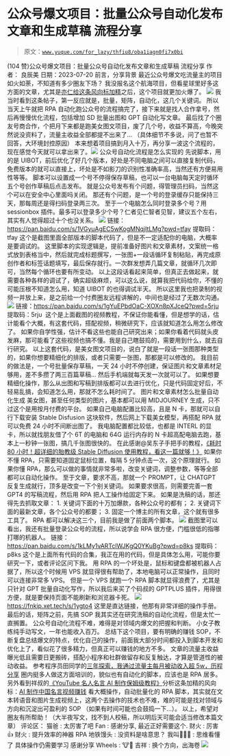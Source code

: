 # 公众号爆文项目：批量公众号自动化发布文章和生成草稿 流程分享

> 原文：[`www.yuque.com/for_lazy/thfiu8/oba1iagn0fi7x0bi`](https://www.yuque.com/for_lazy/thfiu8/oba1iagn0fi7x0bi)

<ne-h2 id="74504506" data-lake-id="74504506"><ne-heading-ext><ne-heading-anchor></ne-heading-anchor><ne-heading-fold></ne-heading-fold></ne-heading-ext><ne-heading-content><ne-text id="u2a2f6c4a">(104 赞)公众号爆文项目：批量公众号自动化发布文章和生成草稿 流程分享</ne-text></ne-heading-content></ne-h2> <ne-p id="u8b5cf380" data-lake-id="u8b5cf380"><ne-text id="u3cd5e2f1">作者： 良辰美</ne-text></ne-p> <ne-p id="u64bcc9de" data-lake-id="u64bcc9de"><ne-text id="u9be3ff42">日期：2023-07-20</ne-text></ne-p> <ne-h1 id="10d13130" data-lake-id="10d13130"><ne-heading-ext><ne-heading-anchor></ne-heading-anchor><ne-heading-fold></ne-heading-fold></ne-heading-ext><ne-heading-content><ne-text id="u7abb4771">前言，分享背景</ne-text></ne-heading-content></ne-h1> <ne-p id="u81a8deea" data-lake-id="u81a8deea"><ne-text id="ua970d9d3">最近公众号爆文吃流量主的项目如火如荼，不知道有多少圈友下场？</ne-text></ne-p> <ne-p id="u15c6d046" data-lake-id="u15c6d046"><ne-text id="u19d03d6d">我没报名这个航海项目，但看星球里好多这方面的文章，尤其是</ne-text>[<ne-text id="udf35f19f">亦仁给这条风向标加精</ne-text>](http://%20https://wx.zsxq.com/dweb2/index/topic_detail/181154582542122)<ne-text id="u23c9f078">之后，这个项目就更加火爆了。</ne-text></ne-p> <ne-p id="uc4a67a7c" data-lake-id="uc4a67a7c"><ne-card data-card-name="image" data-card-type="inline" id="wixTn" data-event-boundary="card">![](img/1b2e79febe1ab2d8f39c985426d66757.png)</ne-card></ne-p> <ne-p id="u9607b990" data-lake-id="u9607b990"><ne-text id="u45fca695">我当时看到这条帖子，第一反应就是，</ne-text><ne-text id="u7cafa5d7" ne-bold="true" ne-underline="true">批量，矩阵，自动化</ne-text><ne-text id="u17cda600">，这几个关键词。</ne-text></ne-p> <ne-p id="u1e4cda03" data-lake-id="u1e4cda03"><ne-text id="u503df51d">所以当天上午就把 RPA 自动化跑公众号的流程搞完了，接下来就是找人合作拿号，然后再慢慢优化流程，包括增加 SD 批量出图和 GPT 自动化写文章。</ne-text></ne-p> <ne-p id="u508a8cd5" data-lake-id="u508a8cd5"><ne-text id="u433768de">最后找了个圈友号商合作，个把月下来都是跑美女图文项目，废了几个号，收益不算高，今晚突然说没资料了，流量主收益全部都提不出来了...</ne-text></ne-p> <ne-p id="u869815b5" data-lake-id="u869815b5"><ne-text id="u94b5193a">（具体细节不多说，问了也暂不回答，大环境封控原因）</ne-text></ne-p> <ne-p id="ua6c0a68c" data-lake-id="ua6c0a68c"><ne-text id="uf72c3bd6">本来想着项目搞到月入十万，再分享一波这个流程的，现在感觉今天就可以拿出来了。</ne-text><ne-card data-card-name="image" data-card-type="inline" id="zYKFg" data-event-boundary="card">![](img/d62f0848e34b3c3de9030f7d6f3d5484.png)</ne-card></ne-p> <ne-h1 id="767afaad" data-lake-id="767afaad"><ne-heading-ext><ne-heading-anchor></ne-heading-anchor><ne-heading-fold></ne-heading-fold></ne-heading-ext><ne-heading-content><ne-text id="ub05fa10d">公众号自动化流程是怎么实现的</ne-text></ne-heading-content></ne-h1> <ne-p id="u219ce4f5" data-lake-id="u219ce4f5"><ne-text id="u87d59626">先说脚本，用的是 UIBOT，前后优化了好几个版本，好处是不同电脑之间可以直接复制代码，免费版本的就可以直接上，坏处是不如影刀的识别性准确率高，当然还有方便易用性等等。</ne-text></ne-p> <ne-p id="u0cfdcbc5" data-lake-id="u0cfdcbc5"><ne-text id="ua121a567">脚本可以设置成一个号不停得保存草稿，也可以一台电脑每天定时循环五个号创作草稿后点击发布。</ne-text></ne-p> <ne-p id="uaa805df7" data-lake-id="uaa805df7"><ne-text id="ub8a28243">就是公众号发布有个问题，得管理员扫码，当然这个可以在安全中心里面吗关闭。</ne-text></ne-p> <ne-p id="u5d8c0786" data-lake-id="u5d8c0786"><ne-text id="ub2015dcb">那还有个问题，是一个号的登录缓存只能保持三天，那每周还是得扫码登录两三次。</ne-text></ne-p> <ne-p id="uc9125a86" data-lake-id="uc9125a86"><ne-text id="ubced1ebd">至于一个电脑怎么同时登录多个号？用 sessionbox 插件。最多可以登录多少个号？仁者见仁智者见智，建议五个左右，其实有人觉得超过十个也没关系。</ne-text></ne-p> <ne-p id="u75ae9408" data-lake-id="u75ae9408"><ne-card data-card-name="image" data-card-type="inline" id="OqFv2" data-event-boundary="card">![](img/f57958d3e5547686c275c48a0c5776dc.png)</ne-card></ne-p> <ne-p id="u0526aba5" data-lake-id="u0526aba5"><ne-text id="ua9a60a9a">链接：https://pan.baidu.com/s/1VGyuAgEC5wKogMNqjItLMg?pwd=tfay</ne-text></ne-p> <ne-p id="u7b00de69" data-lake-id="u7b00de69"><ne-text id="uf9611729">提取码：tfay 这个是截图里面全部版本的脚本代码了，但是不一定适配你的电脑，大概率是要调试的。</ne-text></ne-p> <ne-p id="u92d20cad" data-lake-id="u92d20cad"><ne-text id="u3dd23be5">这里脚本的实现逻辑是，提前准备好图片和文章素材，文案统一格式放到表格当中，然后就完成标题撰写，一张图+一段话循环复制粘贴，再完成原创作者和标签话题填写，最后保存就行。一次群发想弄几篇文章，就循环几次即可，当然每个循环也要有所变动。</ne-text></ne-p> <ne-p id="uce427879" data-lake-id="uce427879"><ne-text id="uad64d7c9">以上这段话看起来简单，但真正去做起来，就需要各种各样的调试了，确实超级麻烦，可以这么说，就算我把代码给你，不懂的可能压根不知道怎么用，知道 UIBOT 的也得调试半天。</ne-text></ne-p> <ne-p id="u0b258d4b" data-lake-id="u0b258d4b"><ne-text id="uea5805fc">所以这里我也把录制的视频一并放上来，是之前给一个付费圈友远程讲解的，中间也是经过了无数次沟通。</ne-text></ne-p> <ne-p id="u58649736" data-lake-id="u58649736"><ne-card data-card-name="image" data-card-type="inline" id="zx2a0" data-event-boundary="card">![](img/5b9e606ddaac2c35b445538fbe33371c.png)</ne-card></ne-p> <ne-p id="u8e9aea84" data-lake-id="u8e9aea84"><ne-text id="ucd566e95">链接：https://pan.baidu.com/s/1gYuEPbdOaC-XOXn8pXJceQ?pwd=5rju</ne-text></ne-p> <ne-p id="u6968628b" data-lake-id="u6968628b"><ne-text id="uc7616e63">提取码：5rju  这个是上面截图的视频教程，不保证你能看懂，但是想学的话，估计能看个大概，有这套代码，搭配视频，稍微研究下，应该就知道怎么用怎么修改了。</ne-text></ne-p> <ne-p id="ua1d6254e" data-lake-id="ua1d6254e"><ne-text id="u605f95c2">如果你自学性强，估计不看这些也能自己研究出来；如果你看着代码就头皮发麻，那可能看了这些视频也搞不懂。我是自己瞎鼓捣的，需要用到什么，就去自行研究。</ne-text></ne-p> <ne-p id="u17ca8bfa" data-lake-id="u17ca8bfa"><ne-text id="u2713ffba">以上这套代码，是</ne-text><ne-text id="u70df03ef" ne-italic="true" ne-underline="true">美女图文项目</ne-text><ne-text id="u51055428">的，说白了就是一段话一张图那种类型的，如果你想要精细化的排版，或者只需要一张图，那都是可以修改的。</ne-text></ne-p> <ne-p id="ue7618079" data-lake-id="ue7618079"><ne-text id="u56db7cd3">我目前的做法是，一个号批量保存草稿，一天 24 小时不停创建，保证图片和文章素材足够用，差不多攒了两三百篇草稿... 然后手机端就每天发一次就可以了。</ne-text></ne-p> <ne-p id="u5f8c90b1" data-lake-id="u5f8c90b1"><ne-text id="uf51309c0">如果想要精细化操作，那么从出图和写稿到排版都可以去进行优化，只是代码固定好后，不轻易乱搞，会知道怎么用，那就不怎么耗时间了。</ne-text></ne-p> <ne-h1 id="cc4a47e0" data-lake-id="cc4a47e0"><ne-heading-ext><ne-heading-anchor></ne-heading-anchor><ne-heading-fold></ne-heading-fold></ne-heading-ext><ne-heading-content><ne-text id="ua0a7b920">图片和文章素材怎么批量自动化生成</ne-text></ne-heading-content></ne-h1> <ne-p id="uad7dd9b4" data-lake-id="uad7dd9b4"><ne-text id="uea3dc5e8">美女图，甚至任何类型的图片，基本都可以用 MIDJOURNEY 生成，只不过这个是用按月付费的平台。</ne-text></ne-p> <ne-p id="u9132d2ab" data-lake-id="u9132d2ab"><ne-text id="u2656d154">如果自己电脑配置比较高，且是 N 卡，那就可以自行下载安装 Stable Disfusion 这块软件，然后网上下载美女模型，再搭配 RPA 就可以免费 24 小时不间断出图了。</ne-text></ne-p> <ne-p id="udcaaa855" data-lake-id="udcaaa855"><ne-text id="u0262f43c">我电脑配置都比较低，也都是 INTERL 的显卡，所以就找朋友借了个 6T 的电脑和 64G 运行内存的 N 卡超高配电脑去跑，基本上一秒钟一张图，搞几千张图很快的。</ne-text></ne-p> <ne-p id="u839009b1" data-lake-id="u839009b1"><ne-text id="uca1d3200">在此感谢@吴东子手把手的教程，</ne-text>[<ne-text id="ue8aecb19">《耗时 80 小时！超详细的胎教级 Stable Diffusion 使用教程，看这一篇就够！》</ne-text>](https://wx.zsxq.com/mweb/views/topicdetail/topicdetail.html?topic_id=181484882125482)</ne-p> <ne-p id="uca2f7eb4" data-lake-id="uca2f7eb4"><ne-text id="u82d367de">如果你不懂 RPA，只需要知道固定鼠标位置，每隔 5 分钟点击一次，这个原理就行。</ne-text></ne-p> <ne-p id="u079056af" data-lake-id="u079056af"><ne-text id="ub8840e3a">如果你懂 RPA，那么可以做的事情就非常多啦，改变关键词，调整参数，等等全部都可以自动化操作。</ne-text></ne-p> <ne-p id="ucc5c154b" data-lake-id="ucc5c154b"><ne-text id="u98c38cbe">至于文章，要求不高，那就一个 PROMPT，让 CHATGPT 反复生成就行，顶多是改变一下个别关键词。</ne-text></ne-p> <ne-p id="u9b657b70" data-lake-id="u9b657b70"><ne-text id="u0761ce34">如果要求很高，则需要完善一套 GPT4 的写稿流程，然后用 RPA 把人工操作给固定下来。</ne-text></ne-p> <ne-p id="u45d04cfc" data-lake-id="u45d04cfc"><ne-text id="ub4e9fe99">如果是洗稿的话，那还得先去抓取文章：</ne-text></ne-p> <ne-p id="uc9387434" data-lake-id="uc9387434"><ne-text id="u9a31a738">1\. 关键词下面的十万加爆款，各种公众号的都有；</ne-text></ne-p> <ne-p id="u2c708bf6" data-lake-id="u2c708bf6"><ne-text id="ue845f5f0">2\. 关键词下面的最新文章，各个公众号的都要；</ne-text></ne-p> <ne-p id="u9d69b5c8" data-lake-id="u9d69b5c8"><ne-text id="u7bd3f1e0">3\. 固定一个博主的所有文章，这个就有很多工具了。</ne-text></ne-p> <ne-p id="ua1e78c19" data-lake-id="ua1e78c19"><ne-text id="u30e84c72">RPA 都可以解决这三个，目前我是做了前面两个脚本。</ne-text></ne-p> <ne-p id="ua77002a5" data-lake-id="ua77002a5"><ne-card data-card-name="image" data-card-type="inline" id="JgFFi" data-event-boundary="card">![](img/72c9abf696a85b4f088040779b460607.png)</ne-card></ne-p> <ne-p id="u46b996d6" data-lake-id="u46b996d6"><ne-text id="u4b983cd7">截图里可以看出，我还有批量登录公众号的流程，所以说学会 RPA 很方便，门槛很低的指哪打哪的机器人。</ne-text></ne-p> <ne-p id="u556d33f8" data-lake-id="u556d33f8"><ne-text id="u0f259dce">链接：https://pan.baidu.com/s/1kLMy1vARTclWJKgQ0YKuBg?pwd=p8ks</ne-text></ne-p> <ne-p id="u3e7fa32d" data-lake-id="u3e7fa32d"><ne-text id="u9d44a289">提取码：p8ks 这个是上面所有代码的合集，我正在用的代码，但是具体怎么用，可能你要研究一下，或者评论区问下我。</ne-text></ne-p> <ne-p id="u84ac35f9" data-lake-id="u84ac35f9"><ne-text id="u999ec8f1">用 RPA 的一个坏处是，鼠标和键盘都被机器人占据了，所以这个时候用 VPS 就显得很有帮助了，本地电脑可以正常操作，且同时可以连接非常多 VPS。</ne-text></ne-p> <ne-p id="u24061c5a" data-lake-id="u24061c5a"><ne-text id="u2a2647b9">但是一个 VPS 就跑一个 RPA 脚本就显得浪费了，尤其是只针对 GPT 批量自动化写作，所以我后来买了个码叔的 GPTPLUS 插件，用得很方便，就是要保持页面不能刷新和浏览器卡死。</ne-text></ne-p> <ne-p id="u2e760895" data-lake-id="u2e760895"><ne-card data-card-name="image" data-card-type="inline" id="QU4ME" data-event-boundary="card">![](img/f322bd85fb1a61a44fe3ec56d1a6d9b4.png)</ne-card></ne-p> <ne-p id="udfb75014" data-lake-id="udfb75014">[<ne-text id="ue4e79b74">https://fnkip.xet.tech/s/1ygto4</ne-text>](https://fnkip.xet.tech/s/1ygto4) <ne-text id="u22986d1c">这里是直达链接，他那有非常详细的操作手册。</ne-text></ne-p> <ne-h1 id="d93641b4" data-lake-id="d93641b4"><ne-heading-ext><ne-heading-anchor></ne-heading-anchor><ne-heading-fold></ne-heading-fold></ne-heading-ext><ne-heading-content><ne-text id="u59299a10">最后的话，矩阵之前，先搞 SOP</ne-text></ne-heading-content></ne-h1> <ne-p id="u129d8737" data-lake-id="u129d8737"><ne-text id="u4dce545c">我其实还在研究洗稿的自动化流程，但是太忙一直搁置。</ne-text></ne-p> <ne-p id="ub7cd5517" data-lake-id="ub7cd5517"><ne-text id="u113f412d">公众号自动化流程不难，难得是对领域内爆文的把握和判断。</ne-text></ne-p> <ne-p id="u9e68a5e6" data-lake-id="u9e68a5e6"><ne-text id="uf0c5c902">小女子教练纯手动写文，一年也能收入百万。</ne-text></ne-p> <ne-p id="u5a1e8679" data-lake-id="u5a1e8679"><ne-text id="u0996e06d">总结下这个项目，要有明确的赚钱 SOP，不断复盘总结爆文的特点，优化自己的操作，前面我大部分时间都投入到脚本开发和优化上了，看似花了很多精力，但真正可以赚钱的地方不多。</ne-text></ne-p> <ne-p id="u745b6d58" data-lake-id="u745b6d58"><ne-text id="u9419b749">文章的流量主收益曝光低且需要日更搬砖，搭配小程序和社群做留存和反复触达，才算是管道性的被动收益。</ne-text></ne-p> <ne-p id="ue57133af" data-lake-id="ue57133af"><ne-text id="u86be9918">参考程序员田同学的</ne-text>[<ne-text id="u107acb4c">三年探索，我通过流量主每月被动收入超 5w，历程分享</ne-text>](https://wx.zsxq.com/dweb2/index/topic_detail/181148842244512)</ne-p> <ne-p id="ue17193bd" data-lake-id="ue17193bd"><ne-text id="u17b5b2be">圈内挺多人做这方面培训的，貌似也有自动化的脚本，应该也是 RPA 居多。</ne-text></ne-p> <ne-p id="ucf531e46" data-lake-id="ucf531e46"><ne-text id="u1c3bc7e4">另外看到祥叔的</ne-text>[<ne-text id="u751ea712">《YouTube 名人名言 AI 制作保姆级教程》</ne-text>](https://wx.zsxq.com/dweb2/index/group/1824528822)<ne-text id="u97c06ab7">分析这条加精的风向标：</ne-text>[<ne-text id="ufe4e4623">AI 制作中国名言视频赚钱</ne-text>](https://wx.zsxq.com/dweb2/index/topic_detail/811511842282282)</ne-p> <ne-p id="u873cec4d" data-lake-id="u873cec4d"><ne-text id="u01ebdbfa">看大概操作，自动批量化的 RPA 脚本，其实就在文本转语音和图片生成视频上，这两个去操作的技术也不难，难的可能是找对领域与方向和沉淀出可盈利的 SOP （如果有时间可能也会鼓捣一下...）。</ne-text></ne-p> <ne-p id="ub3cc37cc" data-lake-id="ub3cc37cc"><ne-text id="ue5f30752">以上，希望对圈友有所帮助！（大半夜写文，找不到人校稿，所以明后天可能会适当修改本篇文章）</ne-text></ne-p> <ne-hole id="u4b9eb01e" data-lake-id="u4b9eb01e"><ne-card data-card-name="hr" data-card-type="block" id="AXE90" data-event-boundary="card"><ne-p id="ufb2306a5" data-lake-id="ufb2306a5"><ne-text id="u87f8b111">评论区：</ne-text></ne-p> <ne-p id="ua05698c3" data-lake-id="ua05698c3"><ne-text id="ucc07e191">猫爸 : 太厉害了吧</ne-text> <ne-text id="u80074cc4">Fan : 感谢分享, 最近正好需要这个.</ne-text> <ne-text id="ude5a92cd">财火 : 厉害👍</ne-text> <ne-text id="u21972036">财火 : 提升效率的神器 RPA</ne-text> <ne-text id="ud44cafaf">地铁馒头 : 没资料是啥意思？</ne-text> <ne-text id="ua79863aa">我叫🐷🐔💊 : 思维看懂了 具体操作仍需要学习 感谢分享</ne-text> <ne-text id="uc0e3b557">Wheels : 🐮🍺</ne-text> <ne-text id="ub951c3c4">吉祥 : 换个方向，出海卷</ne-text></ne-p> <ne-p id="u62ee9e1f" data-lake-id="u62ee9e1f"><ne-card data-card-name="image" data-card-type="inline" id="bngb5" data-event-boundary="card">![](img/894d30a529e7c37bcd3392323c99941c.png)  <ne-hole id="u125580f0" data-lake-id="u125580f0"><ne-card data-card-name="hr" data-card-type="block" id="lyoTk" data-event-boundary="card"></ne-card></ne-hole></ne-card></ne-p></ne-card></ne-hole>